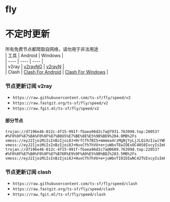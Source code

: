 # fly
# 不定时更新
所有免费节点都爬取自网络，请勿用于非法用途  
|  工具  | Android  | Windows  |  
|  ----  | ----   | ----  |  
| v2ray  | [v2rayNG](https://github.com/2dust/v2rayNG/releases) | [v2rayN](https://github.com/2dust/v2rayN/releases) |  
| Clash  | [Clash For Android](https://github.com/Kr328/ClashForAndroid/releases) | [Clash For Windows](https://github.com/Fndroid/clash_for_windows_pkg/releases) | 
  
### 节点更新订阅  v2ray
- `https://raw.githubusercontent.com/ts-sf/fly/speed/v2`  
- `https://raw.fastgit.org/ts-sf/fly/speed/v2`  
- `https://raw.fgit.ml/ts-sf/fly/speed/v2`  
#### 部分节点  
``` 
trojan://d7196e46-012c-4f15-991f-fbaea96d2c7a@7931.763998.top:20053?#%F0%9F%87%BA%F0%9F%87%B8US%E7%BE%8E%E5%9B%BD9%204.0MB%2Fs
vmess://eyJ2IjoiMiIsInBzIjoi8J+HrfCfh7BIS+mmmea4rzMgNjYyLjJLQi9zIiwiYWRkIjoiMTU2LjI0NS44LjE0NiIsInBvcnQiOiI0Mjk1MiIsImlkIjoiNjNiNGI4MjktN2YwMS00ZTI2LWIwMzctZjA0YjFmMDk4NzY1IiwiYWlkIjoiNjQiLCJzY3kiOiJhdXRvIiwibmV0IjoidGNwIiwidHlwZSI6Im5vbmUiLCJob3N0IjoiIiwicGF0aCI6IiIsInRscyI6IiIsInNuaSI6IiIsInRlc3RfbmFtZSI6IkhL6aaZ5rivMyJ9
vmess://eyJ2IjoiMiIsInBzIjoi8J+HuvCfh7hVU+e+juWbvTEwIDExOC40S0IvcyIsImFkZCI6IjEwNC4xNi42OC4zOCIsInBvcnQiOiIyMDUyIiwiaWQiOiJmZTVlZGYwNC1jMmFmLTRhYzUtODRlZS0xNmQ0MzAyNGRlY2IiLCJhaWQiOiIwIiwic2N5IjoiYXV0byIsIm5ldCI6IndzIiwidHlwZSI6IiIsImhvc3QiOiJsdS53eC5hbHVlLmxpbmsiLCJwYXRoIjoiLyIsInRscyI6IiIsInNuaSI6IiIsInRlc3RfbmFtZSI6IlVT576O5Zu9MTAifQ==
trojan://d7196e46-012c-4f15-991f-fbaea96d2c7a@0689.763998.top:22053?#%F0%9F%87%B0%F0%9F%87%B7KR%E9%9F%A9%E5%9B%BD2%203.5MB%2Fs
vmess://eyJ2IjoiMiIsInBzIjoi8J+HuvCfh7hVU+e+juWbvTI0IDIwNC42TUIvcyIsImFkZCI6ImZyZWU0LjYxMTQ1MTQueHl6IiwicG9ydCI6IjIwNTIiLCJpZCI6IjgyMDRmNjMxLThhNzEtNGY2YS04MjFkLTZjMTE3ZWRhZjBmYSIsImFpZCI6IjAiLCJzY3kiOiJhdXRvIiwibmV0Ijoid3MiLCJ0eXBlIjoibm9uZSIsImhvc3QiOiJkb3dubG9hZHMzLjYxMTQ1MTQueHl6IiwicGF0aCI6Ii8iLCJ0bHMiOiIiLCJzbmkiOiIiLCJ0ZXN0X25hbWUiOiJVU+e+juWbvTI0In0=
```
### 节点更新订阅  clash
- `https://raw.githubusercontent.com/ts-sf/fly/speed/clash`  
- `https://raw.fastgit.org/ts-sf/fly/speed/clash`  
- `https://raw.fgit.ml/ts-sf/fly/speed/clash`  


